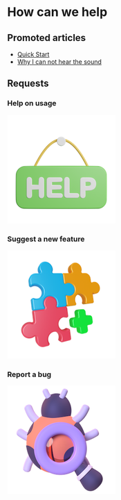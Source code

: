 How can we help
=====


Promoted articles
-----------------

  * [Quick Start](#!quickstart.md)
  * [Why I can not hear the sound](#!faq.md#Why_I_can_not_hear_the_sound)  


Requests
--------

### Help on usage
[<img src="./images/help.png">](https://docs.google.com/forms/d/e/1FAIpQLSdPj8A4ukNJGeGIqgJ446fJVBTVMekgqrsF78Es7ts4T2EqJA/viewform)
### Suggest a new feature
[<img src="./images/feature.png">](https://docs.google.com/forms/d/e/1FAIpQLSfE-zhz9_29leK_-RtQX1kIgGcaesGhEm0Xvsy5eicfwxaUfw/viewform)
### Report a bug
[<img src="./images/bug.png">](https://docs.google.com/forms/d/e/1FAIpQLScVfOqOhr3NScvZ9-Pap0NcpMjf2M63UyGUBGnSHIpvXAz6ww/viewform)
